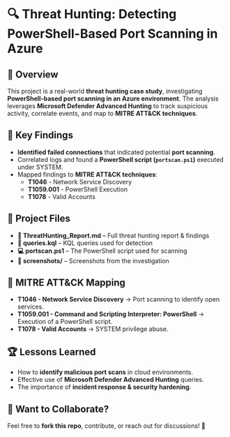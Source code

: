 # 🔍 Threat Hunting: Detecting PowerShell-Based Port Scanning in Azure

## 📌 Overview
This project is a real-world **threat hunting case study**, investigating **PowerShell-based port scanning in an Azure environment**. The analysis leverages **Microsoft Defender Advanced Hunting** to track suspicious activity, correlate events, and map to **MITRE ATT&CK techniques**.

## 🚀 Key Findings
- **Identified failed connections** that indicated potential **port scanning**.
- Correlated logs and found a **PowerShell script (`portscan.ps1`)** executed under SYSTEM.
- Mapped findings to **MITRE ATT&CK techniques**:
  - **T1046** - Network Service Discovery
  - **T1059.001** - PowerShell Execution
  - **T1078** - Valid Accounts

## 📂 Project Files
- **📄 ThreatHunting_Report.md** – Full threat hunting report & findings  
- **📜 queries.kql** – KQL queries used for detection  
- **💻 portscan.ps1** – The PowerShell script used for scanning  
- **📸 screenshots/** – Screenshots from the investigation  

## 🔹 MITRE ATT&CK Mapping
- **T1046 - Network Service Discovery** → Port scanning to identify open services.  
- **T1059.001 - Command and Scripting Interpreter: PowerShell** → Execution of a PowerShell script.  
- **T1078 - Valid Accounts** → SYSTEM privilege abuse.  

## 🏆 Lessons Learned
- How to **identify malicious port scans** in cloud environments.  
- Effective use of **Microsoft Defender Advanced Hunting** queries.  
- The importance of **incident response & security hardening**.

## 📢 Want to Collaborate?
Feel free to **fork this repo**, contribute, or reach out for discussions! 🚀  
